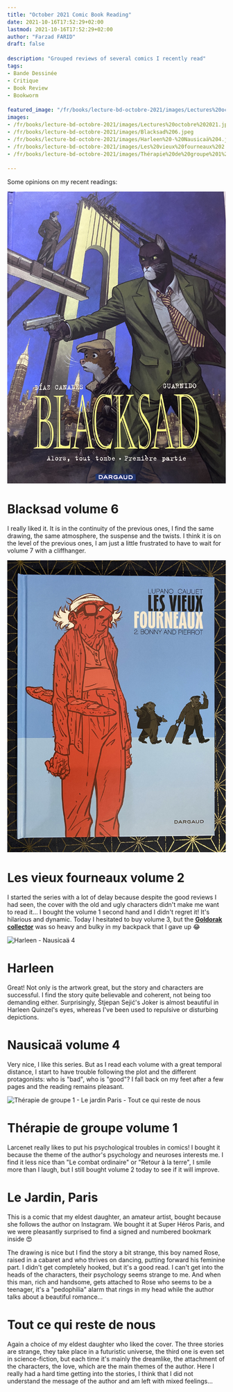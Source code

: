 ```yaml
---
title: "October 2021 Comic Book Reading"
date: 2021-10-16T17:52:29+02:00
lastmod: 2021-10-16T17:52:29+02:00
author: "Farzad FARID"
draft: false

description: "Grouped reviews of several comics I recently read"
tags:
- Bande Dessinée
- Critique
- Book Review
- Bookworm

featured_image: "/fr/books/lecture-bd-octobre-2021/images/Lectures%20octobre%202021.jpeg"
images:
- /fr/books/lecture-bd-octobre-2021/images/Lectures%20octobre%202021.jpeg
- /fr/books/lecture-bd-octobre-2021/images/Blacksad%206.jpeg
- /fr/books/lecture-bd-octobre-2021/images/Harleen%20-%20Nausicaä%204.jpeg
- /fr/books/lecture-bd-octobre-2021/images/Les%20vieux%20fourneaux%202.jpeg
- /fr/books/lecture-bd-octobre-2021/images/Thérapie%20de%20groupe%201%20-%20%20Le%20jardin%20Paris%20-%20Tout%20ce%20qui%20reste%20de%20nous.jpeg

---
```


Some opinions on my recent readings:

![Blacksad 6](images/Blacksad%206.jpeg)

# Blacksad volume 6 

I really liked it. It is in the continuity of the previous ones, I find the same drawing, the same atmosphere, the suspense and the twists. I think it is on the level of the previous ones, I am just a little frustrated to have to wait for volume 7 with a cliffhanger.

![Les vieux fourneaux 2](images/Les%20vieux%20fourneaux%202.jpeg)

# Les vieux fourneaux volume 2

I started the series with a lot of delay because despite the good reviews I had seen, the cover with the old and ugly characters didn't make me want to read it… I bought the volume 1 second hand and I didn't regret it! It's hilarious and dynamic. Today I hesitated to buy volume 3, but the **[Goldorak collector](https://www.kana.fr/bd-goldorak-ledition-collector-limitee/)** was so heavy and bulky in my backpack that I gave up 😂

![Harleen - Nausicaä 4](images/Harleen%20-%20Nausicaä%204.jpeg)

# Harleen

Great! Not only is the artwork great, but the story and characters are successful. I find the story quite believable and coherent, not being too demanding either. Surprisingly, Štjepan Sejić's Joker is almost beautiful in Harleen Quinzel's eyes, whereas I've been used to repulsive or disturbing depictions.

# Nausicaä volume 4

Very nice, I like this series. But as I read each volume with a great temporal distance, I start to have trouble following the plot and the different protagonists: who is "bad", who is "good"? I fall back on my feet after a few pages and the reading remains pleasant.

![Thérapie de groupe 1 -  Le jardin Paris - Tout ce qui reste de nous](images/Thérapie%20de%20groupe%201%20-%20%20Le%20jardin%20Paris%20-%20Tout%20ce%20qui%20reste%20de%20nous.jpeg)

# Thérapie de groupe volume 1

Larcenet really likes to put his psychological troubles in comics! I bought it because the theme of the author's psychology and neuroses interests me. I find it less nice than "Le combat ordinaire" or "Retour à la terre", I smile more than I laugh, but I still bought volume 2 today to see if it will improve.

# Le Jardin, Paris

This is a comic that my eldest daughter, an amateur artist, bought because she follows the author on Instagram. We bought it at Super Héros Paris, and we were pleasantly surprised to find a signed and numbered bookmark inside 😍 

The drawing is nice but I find the story a bit strange, this boy named Rose, raised in a cabaret and who thrives on dancing, putting forward his feminine part. I didn't get completely hooked, but it's a good read. I can't get into the heads of the characters, their psychology seems strange to me. And when this man, rich and handsome, gets attached to Rose who seems to be a teenager, it's a "pedophilia" alarm that rings in my head while the author talks about a beautiful romance…

# Tout ce qui reste de nous

Again a choice of my eldest daughter who liked the cover. The three stories are strange, they take place in a futuristic universe, the third one is even set in science-fiction, but each time it's mainly the dreamlike, the attachment of the characters, the love, which are the main themes of the author. Here I really had a hard time getting into the stories, I think that I did not understand the message of the author and am left with mixed feelings…
